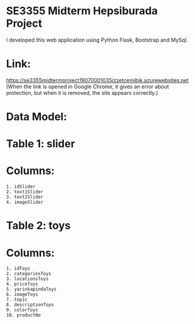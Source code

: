 # SE3355 Midterm Hepsiburada Project

I developed this web application using Python Flask, Bootstrap and MySql.

# Link:
https://se3355midtermproject19070001035izzetcemibik.azurewebsites.net 
(When the link is opened in Google Chrome, it gives an error about protection, but when it is removed, the site appears correctly.)

# Data Model:
# Table 1: slider
  # Columns:
    1. idSlider
    2. text1Slider
    3. text2Slider
    4. imageSlider
# Table 2: toys
  # Columns:
    1. idToys
    2. categoriesToys
    3. locationsToys
    4. priceToys
    5. yarinkapindaToys
    6. imageToys
    7. topic
    8. descriptionToys
    9. colorToys
    10. productNo
